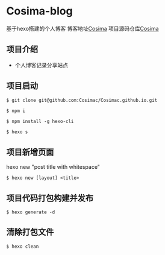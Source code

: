 <!--
 * @Date: 2022-05-02 19:08:48
 * @LastEditors: Cosima
 * @LastEditTime: 2022-05-02 19:39:37
 * @FilePath: /cosima/readme.md
-->
Cosima-blog
================
基于hexo搭建的个人博客 博客地址[Cosima](https://cosimac.github.io/) 
项目源码仓库[Cosima](https://github.com/Cosimac/Cosimac.github.io)

## 项目介绍
- 个人博客记录分享站点

## 项目启动
``` bash
$ git clone git@github.com:Cosimac/Cosimac.github.io.git
```

```
$ npm i
```

```
$ npm install -g hexo-cli
```

```
$ hexo s
```
## 项目新增页面
hexo new "post title with whitespace"
```
$ hexo new [layout] <title>
```
## 项目代码打包构建并发布
```
$ hexo generate -d
```
## 清除打包文件
```
$ hexo clean
```
